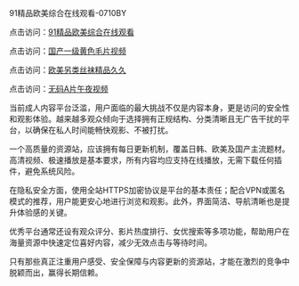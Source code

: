 91精品欧美综合在线观看-0710BY

点击访问：<a href="https://heiliaoga6s9v.pages.dev">91精品欧美综合在线观看</a>

点击访问：<a href="https://heiliaoow5kzm.pages.dev">国产一级黄色毛片视频</a>

点击访问：<a href="https://heiliao2dmwwy.pages.dev">欧美另类丝袜精品久久</a>

点击访问：<a href="https://heiliaoll4qsx.pages.dev">无码A片午夜视频</a>

当前成人内容平台泛滥，用户面临的最大挑战不仅是内容本身，更是访问的安全性和观影体验。越来越多观众倾向于选择拥有正规结构、分类清晰且无广告干扰的平台，以确保在私人时间能畅快观影、不被打扰。

一个高质量的资源站，应该拥有每日更新机制，覆盖日韩、欧美及国产主流题材。高清视频、极速播放是基本要求，所有内容均应支持在线播放，无需下载任何插件，避免系统风险。

在隐私安全方面，使用全站HTTPS加密协议是平台的基本责任；配合VPN或匿名模式的推荐，用户能更安心地进行浏览和观影。此外，界面简洁、导航清晰也是提升体验感的关键。

优秀平台通常还设有观众评分、影片热度排行、女优搜索等多项功能，帮助用户在海量资源中快速定位喜好内容，减少无效点击与等待时间。

只有那些真正注重用户感受、安全保障与内容更新的资源站，才能在激烈的竞争中脱颖而出，赢得长期信赖。

<span style="display:none;">[Canonical link]( https://github.com/ribenzhe10072/407122 ）</span>
